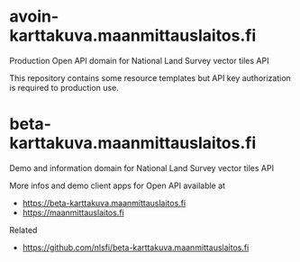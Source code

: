 # avoin-karttakuva.maanmittauslaitos.fi

Production Open API domain for National Land Survey vector tiles API

This repository contains some resource templates but API key authorization is required to production use.



# beta-karttakuva.maanmittauslaitos.fi

Demo and information domain for National Land Survey vector tiles API

More infos and demo client apps for Open API available at 

- <https://beta-karttakuva.maanmittauslaitos.fi> 
- <https://maanmittauslaitos.fi>

Related

- <https://github.com/nlsfi/beta-karttakuva.maanmittauslaitos.fi>
